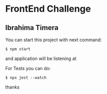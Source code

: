 # FrontEnd Challenge

## Ibrahima Timera
You can start this project with next command:
```
$ npm start
```
and application will be listening at 

For Tests you can do:
```
$ npx jest --watch
```

thanks